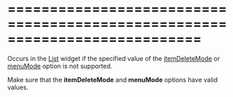 ===========================================================================
===========================================================================

<!--shortDescription-->
Occurs in the [List](/Documentation/ApiReference/UI_Widgets/dxList/) widget if the specified value of the [itemDeleteMode](/Documentation/ApiReference/UI_Widgets/dxList/Configuration/#itemDeleteMode) or [menuMode](/Documentation/ApiReference/UI_Widgets/dxList/Configuration/#menuMode) option is not supported.
<!--/shortDescription-->

<!--fullDescription-->
Make sure that the **itemDeleteMode** and **menuMode** options have valid values.
<!--/fullDescription-->